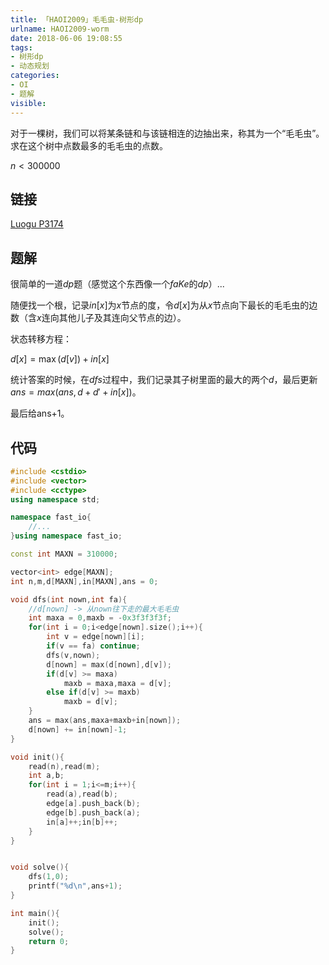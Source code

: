 ```yaml
---
title: 「HAOI2009」毛毛虫-树形dp
urlname: HAOI2009-worm
date: 2018-06-06 19:08:55
tags:
- 树形dp
- 动态规划
categories: 
- OI
- 题解
visible:
---
```


对于一棵树，我们可以将某条链和与该链相连的边抽出来，称其为一个“毛毛虫”。求在这个树中点数最多的毛毛虫的点数。

$n < 300000$

<!-- more -->

## 链接

[Luogu P3174](https://www.luogu.org/problemnew/show/P3174)


## 题解

很简单的一道$dp$题（感觉这个东西像一个$faKe$的$dp$）...

随便找一个根，记录$in[x]$为$x$节点的度，令$d[x]$为从$x$节点向下最长的毛毛虫的边数（含$x$连向其他儿子及其连向父节点的边）。

状态转移方程：

$d[x] = \max(d[v]) + in[x]$

统计答案的时候，在$dfs$过程中，我们记录其子树里面的最大的两个$d$，最后更新$ans = max(ans,d + d' + in[x])$。

最后给ans+1。

## 代码


```cpp
#include <cstdio>
#include <vector>
#include <cctype>
using namespace std;

namespace fast_io{
    //...
}using namespace fast_io;

const int MAXN = 310000;

vector<int> edge[MAXN];
int n,m,d[MAXN],in[MAXN],ans = 0;

void dfs(int nown,int fa){
    //d[nown] -> 从nown往下走的最大毛毛虫
    int maxa = 0,maxb = -0x3f3f3f3f;
    for(int i = 0;i<edge[nown].size();i++){
        int v = edge[nown][i];
        if(v == fa) continue;
        dfs(v,nown);
        d[nown] = max(d[nown],d[v]);
        if(d[v] >= maxa)
            maxb = maxa,maxa = d[v];
        else if(d[v] >= maxb)
            maxb = d[v];
    }
    ans = max(ans,maxa+maxb+in[nown]);
    d[nown] += in[nown]-1;
}

void init(){
    read(n),read(m);
    int a,b;
    for(int i = 1;i<=m;i++){
        read(a),read(b);
        edge[a].push_back(b);
        edge[b].push_back(a);
        in[a]++;in[b]++;
    }
}


void solve(){
    dfs(1,0);
    printf("%d\n",ans+1);
}

int main(){
    init();
    solve();
    return 0;
}
```

